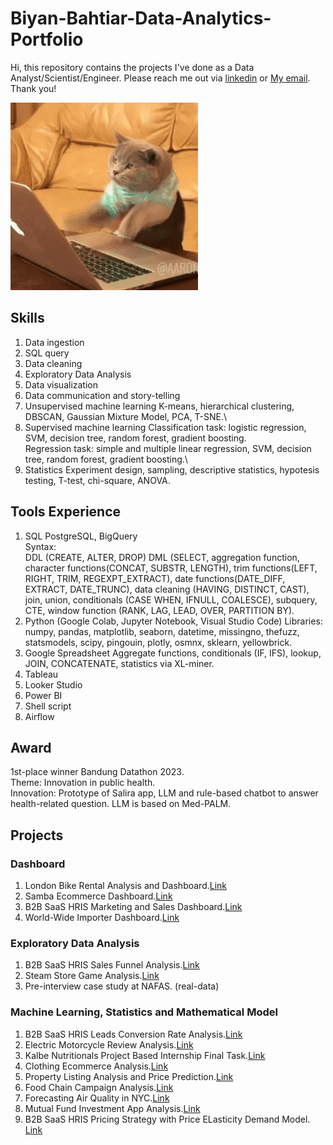 # Biyan-Bahtiar-Data-Analytics-Portfolio

Hi, this repository contains the projects I've done as a Data Analyst/Scientist/Engineer. Please reach me out via [linkedin](linkedin.com/in/biyan-bahtiar-ramadhan) or [My email](mailto:biyan.bahtiar@gmail.com). Thank you!

<p align:"center">
   <img src="https://github.com/BiyBah/Biyan-Bahtiar-Data-Analytics-Portfolio/blob/work_in_progress/2GU.gif" alt="animated" />
</p>

## Skills
1. Data ingestion
2. SQL query
3. Data cleaning
4. Exploratory Data Analysis
5. Data visualization
6. Data communication and story-telling
7. Unsupervised machine learning
K-means, hierarchical clustering, DBSCAN, Gaussian Mixture Model, PCA, T-SNE.\
8. Supervised machine learning
Classification task: logistic regression, SVM, decision tree, random forest, gradient boosting.\
Regression task: simple and multiple linear regression, SVM, decision tree, random forest, gradient boosting.\
9. Statistics
Experiment design, sampling, descriptive statistics, hypotesis testing, T-test, chi-square, ANOVA. 

## Tools Experience
1. SQL
PostgreSQL, BigQuery\
Syntax:\
DDL (CREATE, ALTER, DROP)
DML (SELECT, aggregation function, character functions(CONCAT, SUBSTR, LENGTH), trim functions(LEFT, RIGHT, TRIM, REGEXPT_EXTRACT), date functions(DATE_DIFF, EXTRACT, DATE_TRUNC), data cleaning (HAVING, DISTINCT, CAST), join, union, conditionals (CASE WHEN, IFNULL, COALESCE), subquery, CTE, window function (RANK, LAG, LEAD, OVER, PARTITION BY).
2. Python (Google Colab, Jupyter Notebook, Visual Studio Code)
Libraries: numpy, pandas, matplotlib, seaborn, datetime, missingno, thefuzz, statsmodels, scipy, pingouin, plotly, osmnx, sklearn, yellowbrick.
3. Google Spreadsheet
Aggregate functions, conditionals (IF, IFS), lookup, JOIN, CONCATENATE, statistics via XL-miner.
4. Tableau
5. Looker Studio
6. Power BI
7. Shell script
8. Airflow
## Award
1st-place winner Bandung Datathon 2023.\
Theme: Innovation in public health.\
Innovation: Prototype of Salira app, LLM and rule-based chatbot to answer health-related question. LLM is based on Med-PALM.
## Projects
### Dashboard
1. London Bike Rental Analysis and Dashboard.[Link](https://github.com/BiyBah/Biyan-Bahtiar-Data-Analytics-Portfolio/tree/main/london_bike)
2. Samba Ecommerce Dashboard.[Link](https://github.com/BiyBah/Biyan-Bahtiar-Data-Analytics-Portfolio/tree/main/samba_ecommerce_dashboard)
3. B2B SaaS HRIS Marketing and Sales Dashboard.[Link](https://github.com/BiyBah/Biyan-Bahtiar-Data-Analytics-Portfolio/tree/work_in_progress/hris_sales_marketing_dashboard)
4. World-Wide Importer Dashboard.[Link](https://github.com/BiyBah/Biyan-Bahtiar-Data-Analytics-Portfolio/tree/main/wwi_business_dashboard)
### Exploratory Data Analysis
1. B2B SaaS HRIS Sales Funnel Analysis.[Link](https://github.com/BiyBah/Biyan-Bahtiar-Data-Analytics-Portfolio/tree/main/hris_sales_funnel_analysis)
2. Steam Store Game Analysis.[Link](https://github.com/BiyBah/Biyan-Bahtiar-Data-Analytics-Portfolio/tree/main/steam_store_game_analysis)
3. Pre-interview case study at NAFAS. (real-data)
### Machine Learning, Statistics and Mathematical Model
1. B2B SaaS HRIS Leads Conversion Rate Analysis.[Link](https://github.com/BiyBah/Biyan-Bahtiar-Data-Analytics-Portfolio/tree/main/leads_conversion_rate_analysis)
2. Electric Motorcycle Review Analysis.[Link](https://github.com/BiyBah/Biyan-Bahtiar-Data-Analytics-Portfolio/tree/main/electric_moped1)
3. Kalbe Nutritionals Project Based Internship Final Task.[Link](https://github.com/BiyBah/Biyan-Bahtiar-Data-Analytics-Portfolio/tree/main/kalbe_nutritionals)
4. Clothing Ecommerce Analysis.[Link](https://github.com/BiyBah/Biyan-Bahtiar-Data-Analytics-Portfolio/tree/main/clothing_ecommerce_analysis)
5. Property Listing Analysis and Price Prediction.[Link](https://github.com/BiyBah/Biyan-Bahtiar-Data-Analytics-Portfolio/tree/main/property_price_prediction)
6. Food Chain Campaign Analysis.[Link](https://github.com/BiyBah/Biyan-Bahtiar-Data-Analytics-Portfolio/tree/main/food_campaign)
7. Forecasting Air Quality in NYC.[Link](https://github.com/BiyBah/Biyan-Bahtiar-Data-Analytics-Portfolio/tree/main/air_quality_nyc)
8. Mutual Fund Investment App Analysis.[Link](https://github.com/BiyBah/Biyan-Bahtiar-Data-Analytics-Portfolio/tree/main/mutual_fund_app)
9. B2B SaaS HRIS Pricing Strategy with Price ELasticity Demand Model. [Link](https://github.com/BiyBah/Biyan-Bahtiar-Data-Analytics-Portfolio/tree/main/hris_pricing)
